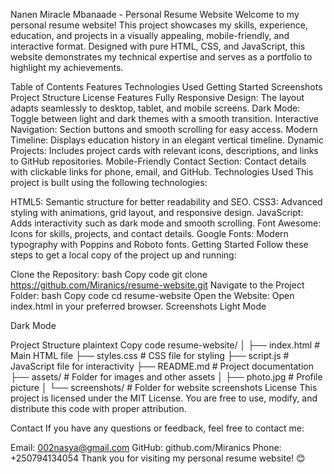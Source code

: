 Nanen Miracle Mbanaade - Personal Resume Website
Welcome to my personal resume website! This project showcases my skills, experience, education, and projects in a visually appealing, mobile-friendly, and interactive format. Designed with pure HTML, CSS, and JavaScript, this website demonstrates my technical expertise and serves as a portfolio to highlight my achievements.

Table of Contents
Features
Technologies Used
Getting Started
Screenshots
Project Structure
License
Features
Fully Responsive Design: The layout adapts seamlessly to desktop, tablet, and mobile screens.
Dark Mode: Toggle between light and dark themes with a smooth transition.
Interactive Navigation: Section buttons and smooth scrolling for easy access.
Modern Timeline: Displays education history in an elegant vertical timeline.
Dynamic Projects: Includes project cards with relevant icons, descriptions, and links to GitHub repositories.
Mobile-Friendly Contact Section: Contact details with clickable links for phone, email, and GitHub.
Technologies Used
This project is built using the following technologies:

HTML5: Semantic structure for better readability and SEO.
CSS3: Advanced styling with animations, grid layout, and responsive design.
JavaScript: Adds interactivity such as dark mode and smooth scrolling.
Font Awesome: Icons for skills, projects, and contact details.
Google Fonts: Modern typography with Poppins and Roboto fonts.
Getting Started
Follow these steps to get a local copy of the project up and running:

Clone the Repository:
bash
Copy code
git clone https://github.com/Miranics/resume-website.git
Navigate to the Project Folder:
bash
Copy code
cd resume-website
Open the Website: Open index.html in your preferred browser.
Screenshots
Light Mode

Dark Mode

Project Structure
plaintext
Copy code
resume-website/
│
├── index.html          # Main HTML file
├── styles.css          # CSS file for styling
├── script.js           # JavaScript file for interactivity
├── README.md           # Project documentation
├── assets/             # Folder for images and other assets
│   ├── photo.jpg  # Profile picture
│   └── screenshots/    # Folder for website screenshots
License
This project is licensed under the MIT License. You are free to use, modify, and distribute this code with proper attribution.

Contact
If you have any questions or feedback, feel free to contact me:

Email: 002nasya@gmail.com
GitHub: github.com/Miranics
Phone: +250794134054
Thank you for visiting my personal resume website! 😊






